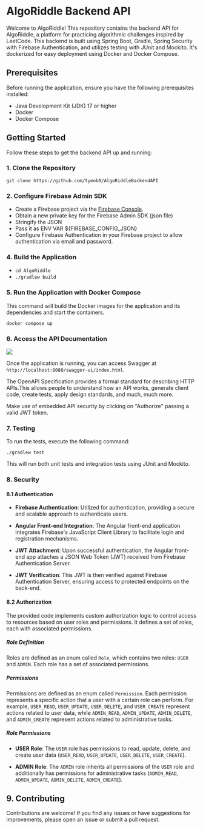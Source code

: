 # AlgoRiddle Backend API

Welcome to AlgoRiddle! This repository contains the backend API for AlgoRiddle, a platform for practicing algorithmic challenges inspired by LeetCode. This backend is built using Spring Boot, Gradle, Spring Security with Firebase Authentication, and utilizes testing with JUnit and Mockito. It's dockerized for easy deployment using Docker and Docker Compose.

## Prerequisites

Before running the application, ensure you have the following prerequisites installed:

- Java Development Kit (JDK) 17 or higher
- Docker
- Docker Compose

## Getting Started

Follow these steps to get the backend API up and running:

### 1. Clone the Repository

`git clone https://github.com/tymob0/AlgoRiddleBackendAPI`

### 2. Configure Firebase Admin SDK

- Create a Firebase project via the [Firebase Console](https://console.firebase.google.com/).
- Obtain a new private key for the Firebase Admin SDK (json file)
- Stringify the JSON 
- Pass it as ENV VAR ${FIREBASE_CONFIG_JSON}
- Configure Firebase Authentication in your Firebase project to allow authentication via email and password.

### 4. Build the Application

- `cd AlgoRiddle`
- `./gradlew build`

### 5. Run the Application with Docker Compose

This command will build the Docker images for the application and its dependencies and start the containers.

`docker compose up`

### 6. Access the API Documentation

<img src="https://i.imgur.com/qmbb8yA.png" class="center"/>

Once the application is running, you can access Swagger at `http://localhost:8080/swagger-ui/index.html`.

The OpenAPI Specification provides a formal standard for describing HTTP APIs.This allows people to understand how an API works, generate client code, create tests, apply design standards, and much, much more.

Make use of embedded API security by clicking on "Authorize" passing a valid JWT token.

### 7. Testing

To run the tests, execute the following command:

`./gradlew test`

This will run both unit tests and integration tests using JUnit and Mockito.

### 8. Security

#### 8.1 Authentication
- **Firebase Authentication**: Utilized for authentication, providing a secure and scalable approach to authenticate users.

- **Angular Front-end Integration**: The Angular front-end application integrates Firebase's JavaScript Client Library to facilitate login and registration mechanisms.

- **JWT Attachment**: Upon successful authentication, the Angular front-end app attaches a JSON Web Token (JWT) received from Firebase Authentication Server.

- **JWT Verification**: This JWT is then verified against Firebase Authentication Server, ensuring access to protected endpoints on the back-end.


#### 8.2 Authorization 
The provided code implements custom authorization logic to control access to resources based on user roles and permissions. It defines a set of roles, each with associated permissions.

##### Role Definition

Roles are defined as an enum called `Role`, which contains two roles: `USER` and `ADMIN`. Each role has a set of associated permissions.

##### Permissions

Permissions are defined as an enum called `Permission`. Each permission represents a specific action that a user with a certain role can perform. For example, `USER_READ`, `USER_UPDATE`, `USER_DELETE`, and `USER_CREATE` represent actions related to user data, while `ADMIN_READ`, `ADMIN_UPDATE`, `ADMIN_DELETE`, and `ADMIN_CREATE` represent actions related to administrative tasks.

##### Role Permissions

- **USER Role**: The `USER` role has permissions to read, update, delete, and create user data (`USER_READ`, `USER_UPDATE`, `USER_DELETE`, `USER_CREATE`).

- **ADMIN Role**: The `ADMIN` role inherits all permissions of the `USER` role and additionally has permissions for administrative tasks (`ADMIN_READ`, `ADMIN_UPDATE`, `ADMIN_DELETE`, `ADMIN_CREATE`).

## 9. Contributing

Contributions are welcome! If you find any issues or have suggestions for improvements, please open an issue or submit a pull request.







